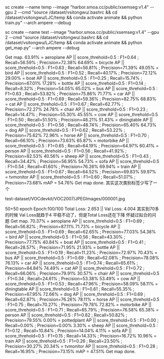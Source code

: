sc create --name temp  --image "harbor.smoa.cc/public/xsemseg:v1.4" --gpu 2 --cmd "source /dataset/vsitongwu/.bashrc && cd /dataset/vsitongwu/LJC/temp && conda activate animate && python train.py" --arch ampere --debug


sc create --name test  --image "harbor.smoa.cc/public/xsemseg:v1.4" --gpu 2 --cmd "source /dataset/vsitongwu/.bashrc && cd /dataset/vsitongwu/LJC/temp && conda activate animate && python get_map.py" --arch ampere --debug


Get map.
63.91% = aeroplane AP   ||      score_threhold=0.5 : F1=0.64 ; Recall=56.59% ; Precision=72.38%
64.69% = bicycle AP     ||      score_threhold=0.5 : F1=0.63 ; Recall=56.81% ; Precision=71.39%
49.05% = bird AP        ||      score_threhold=0.5 : F1=0.52 ; Recall=40.17% ; Precision=72.12%
29.00% = boat AP        ||      score_threhold=0.5 : F1=0.25 ; Recall=15.74% ; Precision=67.01%
17.28% = bottle AP      ||      score_threhold=0.5 : F1=0.14 ; Recall=8.32% ; Precision=54.05%
65.02% = bus AP         ||      score_threhold=0.5 : F1=0.63 ; Recall=53.82% ; Precision=75.86%
71.77% = car AP         ||      score_threhold=0.5 : F1=0.69 ; Recall=59.36% ; Precision=82.75%
68.83% = cat AP         ||      score_threhold=0.5 : F1=0.67 ; Recall=62.77% ; Precision=72.27%
24.78% = chair AP       ||      score_threhold=0.5 : F1=0.23 ; Recall=14.47% ; Precision=55.30%
45.55% = cow AP         ||      score_threhold=0.5 : F1=0.50 ; Recall=51.50% ; Precision=48.21%
51.43% = diningtable AP ||      score_threhold=0.5 : F1=0.56 ; Recall=48.74% ; Precision=65.40%
64.73% = dog AP         ||      score_threhold=0.5 : F1=0.62 ; Recall=53.22% ; Precision=75.62%
72.96% = horse AP       ||      score_threhold=0.5 : F1=0.70 ; Recall=66.10% ; Precision=73.63%
65.87% = motorbike AP   ||      score_threhold=0.5 : F1=0.65 ; Recall=64.19% ; Precision=64.97%
60.41% = person AP      ||      score_threhold=0.5 : F1=0.56 ; Recall=41.92% ; Precision=82.53%
40.56% = sheep AP       ||      score_threhold=0.5 : F1=0.43 ; Recall=34.42% ; Precision=56.95%
54.73% = sofa AP        ||      score_threhold=0.5 : F1=0.54 ; Recall=41.60% ; Precision=76.26%
69.94% = train AP       ||      score_threhold=0.5 : F1=0.67 ; Recall=64.52% ; Precision=69.83%
59.97% = tvmonitor AP   ||      score_threhold=0.5 : F1=0.60 ; Recall=51.07% ; Precision=73.68%
mAP = 54.76%
Get map done.
其实这次类别标签少写了一个


test-dataset/VOCdevkit/VOC2007/JPEGImages/000001.jpg

50+50 epoch
Epoch:100/100
Total Loss: 2.653 || Val Loss: 4.004 
其实到70多的时候 Val Loss就趋于4 平稳不动了，但是Total Loss还在下降 怀疑过拟合的问题
Get map.
70.37% = aeroplane AP   ||      score_threhold=0.5 : F1=0.69 ; Recall=56.82% ; Precision=87.11%
71.73% = bicycle AP     ||      score_threhold=0.5 : F1=0.69 ; Recall=62.65% ; Precision=77.03%
54.38% = bird AP        ||      score_threhold=0.5 : F1=0.56 ; Recall=43.30% ; Precision=77.75%
40.84% = boat AP        ||      score_threhold=0.5 : F1=0.41 ; Recall=28.57% ; Precision=71.95%
21.93% = bottle AP      ||      score_threhold=0.5 : F1=0.19 ; Recall=11.23% ; Precision=72.97%
70.43% = bus AP         ||      score_threhold=0.5 : F1=0.69 ; Recall=62.08% ; Precision=78.08%
76.13% = car AP         ||      score_threhold=0.5 : F1=0.74 ; Recall=65.61% ; Precision=84.84%
74.49% = cat AP         ||      score_threhold=0.5 : F1=0.72 ; Recall=66.06% ; Precision=79.91%
30.57% = chair AP       ||      score_threhold=0.5 : F1=0.34 ; Recall=24.61% ; Precision=53.38%
53.49% = cow AP         ||      score_threhold=0.5 : F1=0.53 ; Recall=47.96% ; Precision=58.09%
58.11% = diningtable AP ||      score_threhold=0.5 : F1=0.61 ; Recall=55.35% ; Precision=67.95%
72.66% = dog AP         ||      score_threhold=0.5 : F1=0.69 ; Recall=62.87% ; Precision=76.26%
78.11% = horse AP       ||      score_threhold=0.5 : F1=0.75 ; Recall=70.27% ; Precision=79.78%
72.82% = motorbike AP   ||      score_threhold=0.5 : F1=0.71 ; Recall=65.79% ; Precision=76.58%
65.38% = person AP      ||      score_threhold=0.5 : F1=0.62 ; Recall=50.82% ; Precision=79.55%
0.00% = pottedplant AP  ||      score_threhold=0.5 : F1=0.00 ; Recall=0.00% ; Precision=0.00%
3.30% = sheep AP        ||      score_threhold=0.5 : F1=0.12 ; Recall=10.84% ; Precision=14.04%
4.11% = sofa AP         ||      score_threhold=0.5 : F1=0.15 ; Recall=14.33% ; Precision=16.72%
10.96% = train AP       ||      score_threhold=0.5 : F1=0.26 ; Recall=23.50% ; Precision=30.27%
20.34% = tvmonitor AP   ||      score_threhold=0.5 : F1=0.28 ; Recall=16.95% ; Precision=73.15%
mAP = 47.51%
Get map done.